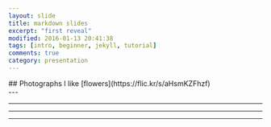 ```yaml
---
layout: slide
title: markdown slides
excerpt: "first reveal"
modified: 2016-01-13 20:41:38
tags: [intro, beginner, jekyll, tutorial]
comments: true
category: presentation
---
```

<section>
## Photographs
    I like [flowers](https://flic.kr/s/aHsmKZFhzf)
</section>
---
<section
## Rose
  <img data-src="https://live.staticflickr.com/65535/49705644698_b047084b4f_b.jpg">
</section>

---
<section
## Purple
  <img data-src="https://live.staticflickr.com/3859/14422655820_79f3f610e2_b.jpg">
</section>

---
<section
## Pink
  <img data-src="https://live.staticflickr.com/65535/50172192597_79773567d1_b.jpg">
</section>

---

